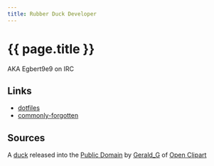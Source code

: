 ```yaml
---
title: Rubber Duck Developer
---
```

{{ page.title }}
=======================

AKA Egbert9e9 on IRC

Links
-----

* [dotfiles](https://github.com/rubberduckdev/dotfiles)
* [commonly-forgotten](https://rubberduckdev.github.com/commonly-forgotten)

Sources
-------
A [duck] released into the [Public Domain] by [Gerald_G] of [Open Clipart]

[Public Domain]: https://openclipart.org/share
[duck]: https://openclipart.org/detail/8879/rubber-duck-by-gerald_g-8879
[Gerald_G]: https://openclipart.org/user-detail/Gerald_G
[Open Clipart]: https://openclipart.org
